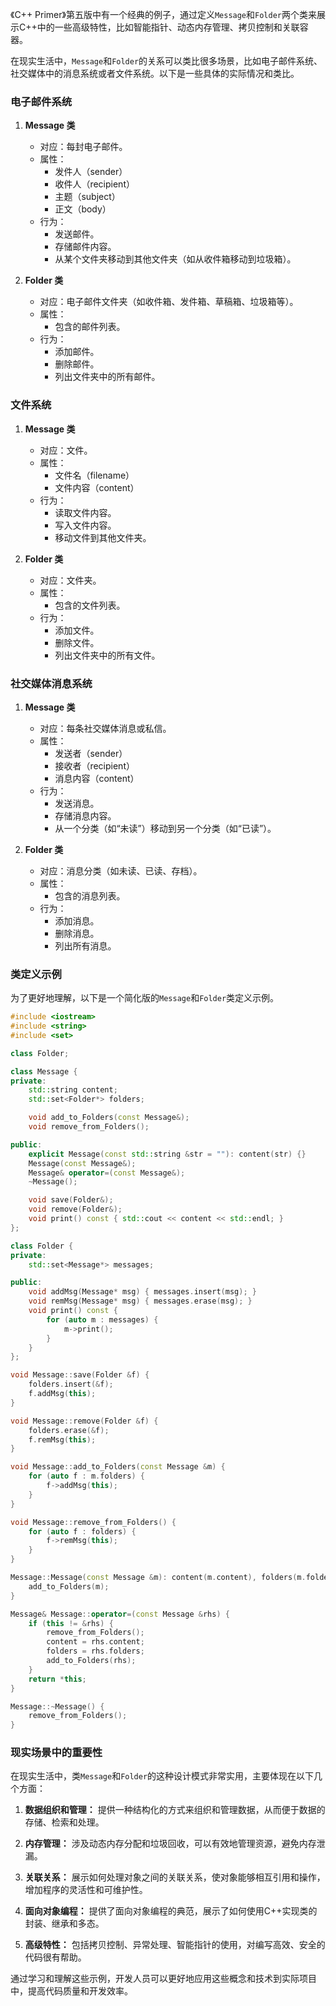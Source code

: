 《C++ Primer》第五版中有一个经典的例子，通过定义`Message`和`Folder`两个类来展示C++中的一些高级特性，比如智能指针、动态内存管理、拷贝控制和关联容器。

在现实生活中，`Message`和`Folder`的关系可以类比很多场景，比如电子邮件系统、社交媒体中的消息系统或者文件系统。以下是一些具体的实际情况和类比。

### 电子邮件系统

1. **Message 类**
   - 对应：每封电子邮件。
   - 属性：
     - 发件人（sender）
     - 收件人（recipient）
     - 主题（subject）
     - 正文（body）
   - 行为：
     - 发送邮件。
     - 存储邮件内容。
     - 从某个文件夹移动到其他文件夹（如从收件箱移动到垃圾箱）。

2. **Folder 类**
   - 对应：电子邮件文件夹（如收件箱、发件箱、草稿箱、垃圾箱等）。
   - 属性：
     - 包含的邮件列表。
   - 行为：
     - 添加邮件。
     - 删除邮件。
     - 列出文件夹中的所有邮件。

### 文件系统

1. **Message 类**
   - 对应：文件。
   - 属性：
     - 文件名（filename）
     - 文件内容（content）
   - 行为：
     - 读取文件内容。
     - 写入文件内容。
     - 移动文件到其他文件夹。

2. **Folder 类**
   - 对应：文件夹。
   - 属性：
     - 包含的文件列表。
   - 行为：
     - 添加文件。
     - 删除文件。
     - 列出文件夹中的所有文件。

### 社交媒体消息系统

1. **Message 类**
   - 对应：每条社交媒体消息或私信。
   - 属性：
     - 发送者（sender）
     - 接收者（recipient）
     - 消息内容（content）
   - 行为：
     - 发送消息。
     - 存储消息内容。
     - 从一个分类（如“未读”）移动到另一个分类（如“已读”）。

2. **Folder 类**
   - 对应：消息分类（如未读、已读、存档）。
   - 属性：
     - 包含的消息列表。
   - 行为：
     - 添加消息。
     - 删除消息。
     - 列出所有消息。

### 类定义示例

为了更好地理解，以下是一个简化版的`Message`和`Folder`类定义示例。

```cpp
#include <iostream>
#include <string>
#include <set>

class Folder;

class Message {
private:
    std::string content;
    std::set<Folder*> folders;

    void add_to_Folders(const Message&);
    void remove_from_Folders();

public:
    explicit Message(const std::string &str = ""): content(str) {}
    Message(const Message&);
    Message& operator=(const Message&);
    ~Message();

    void save(Folder&);
    void remove(Folder&);
    void print() const { std::cout << content << std::endl; }
};

class Folder {
private:
    std::set<Message*> messages;

public:
    void addMsg(Message* msg) { messages.insert(msg); }
    void remMsg(Message* msg) { messages.erase(msg); }
    void print() const {
        for (auto m : messages) {
            m->print();
        }
    }
};

void Message::save(Folder &f) {
    folders.insert(&f);
    f.addMsg(this);
}

void Message::remove(Folder &f) {
    folders.erase(&f);
    f.remMsg(this);
}

void Message::add_to_Folders(const Message &m) {
    for (auto f : m.folders) {
        f->addMsg(this);
    }
}

void Message::remove_from_Folders() {
    for (auto f : folders) {
        f->remMsg(this);
    }
}

Message::Message(const Message &m): content(m.content), folders(m.folders) {
    add_to_Folders(m);
}

Message& Message::operator=(const Message &rhs) {
    if (this != &rhs) {
        remove_from_Folders();
        content = rhs.content;
        folders = rhs.folders;
        add_to_Folders(rhs);
    }
    return *this;
}

Message::~Message() {
    remove_from_Folders();
}
```

### 现实场景中的重要性

在现实生活中，类`Message`和`Folder`的这种设计模式非常实用，主要体现在以下几个方面：

1. **数据组织和管理：** 提供一种结构化的方式来组织和管理数据，从而便于数据的存储、检索和处理。

2. **内存管理：** 涉及动态内存分配和垃圾回收，可以有效地管理资源，避免内存泄漏。

3. **关联关系：** 展示如何处理对象之间的关联关系，使对象能够相互引用和操作，增加程序的灵活性和可维护性。

4. **面向对象编程：** 提供了面向对象编程的典范，展示了如何使用C++实现类的封装、继承和多态。

5. **高级特性：** 包括拷贝控制、异常处理、智能指针的使用，对编写高效、安全的代码很有帮助。

通过学习和理解这些示例，开发人员可以更好地应用这些概念和技术到实际项目中，提高代码质量和开发效率。